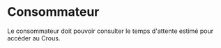 
# Consommateur

Le consommateur doit pouvoir consulter le temps d'attente estimé pour accéder au Crous.
